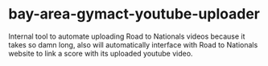 # bay-area-gymact-youtube-uploader
 Internal tool to automate uploading Road to Nationals videos because it takes so damn long, also will automatically interface with Road to Nationals website to link a score with its uploaded youtube video.
